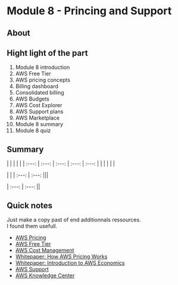Module 8 - Princing and Support
================


About
------------


Hight light of the part
--
1. Module 8 introduction
2. AWS Free Tier
3. AWS pricing concepts
4. Billing dashboard
5. Consolidated billing
6. AWS Budgets
7. AWS Cost Explorer
8. AWS Support plans
9. AWS Marketplace
10. Module 8 summary
11. Module 8 quiz

Summary
--

 |  |  |  |  |
| :---: | :---: | :---: | :---: | :---:
| | | | | | 


 |  |
| :---: | :---: 
|||

| :---: | :---:
||


Quick notes
--
Just make a copy past of end additionnals ressources.\
I found them usefull.

* [AWS Pricing](https://aws.amazon.com/pricing "AWS Pricing")
* [AWS Free Tier](https://aws.amazon.com/free "AWS Free Tier")
* [AWS Cost Management](https://aws.amazon.com/aws-cost-management/ "AWS Cost Management")
* [Whitepaper: How AWS Pricing Works](https://docs.aws.amazon.com/whitepapers/latest/how-aws-pricing-works/welcome.html "Whitepaper: How AWS Pricing Works")
* [Whitepaper: Introduction to AWS Economics](https://d1.awsstatic.com/whitepapers/introduction-to-aws-cloud-economics-final.pdf "Whitepaper: Introduction to AWS Economics")
* [AWS Support](https://aws.amazon.com/premiumsupport "AWS Support")
* [AWS Knowledge Center](https://aws.amazon.com/premiumsupport/knowledge-center/ "AWS Knowledge Center")

